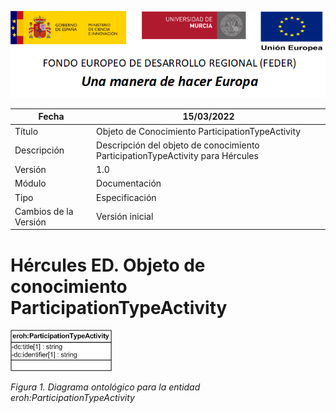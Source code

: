 ![](../../Docs/media/CabeceraDocumentosMD.png)

| Fecha         | 15/03/2022                                                   |
| ------------- | ------------------------------------------------------------ |
|Título|Objeto de Conocimiento ParticipationTypeActivity| 
|Descripción|Descripción del objeto de conocimiento ParticipationTypeActivity para Hércules|
|Versión|1.0|
|Módulo|Documentación|
|Tipo|Especificación|
|Cambios de la Versión|Versión inicial|

# Hércules ED. Objeto de conocimiento ParticipationTypeActivity

![](../../Docs/media/ObjetosDeConocimiento/ParticipationTypeActivity.png)

*Figura 1. Diagrama ontológico para la entidad eroh:ParticipationTypeActivity*
